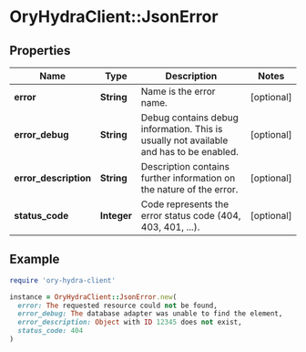 # OryHydraClient::JsonError

## Properties

| Name | Type | Description | Notes |
| ---- | ---- | ----------- | ----- |
| **error** | **String** | Name is the error name. | [optional] |
| **error_debug** | **String** | Debug contains debug information. This is usually not available and has to be enabled. | [optional] |
| **error_description** | **String** | Description contains further information on the nature of the error. | [optional] |
| **status_code** | **Integer** | Code represents the error status code (404, 403, 401, ...). | [optional] |

## Example

```ruby
require 'ory-hydra-client'

instance = OryHydraClient::JsonError.new(
  error: The requested resource could not be found,
  error_debug: The database adapter was unable to find the element,
  error_description: Object with ID 12345 does not exist,
  status_code: 404
)
```

